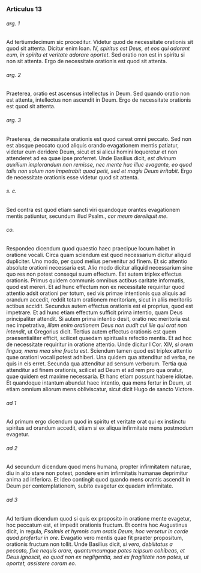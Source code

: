 ### Articulus 13

###### arg. 1
Ad tertiumdecimum sic proceditur. Videtur quod de necessitate orationis sit quod sit attenta. Dicitur enim Ioan. IV, *spiritus est Deus, et eos qui adorant eum, in spiritu et veritate adorare oportet*. Sed oratio non est in spiritu si non sit attenta. Ergo de necessitate orationis est quod sit attenta.

###### arg. 2
Praeterea, oratio est ascensus intellectus in Deum. Sed quando oratio non est attenta, intellectus non ascendit in Deum. Ergo de necessitate orationis est quod sit attenta.

###### arg. 3
Praeterea, de necessitate orationis est quod careat omni peccato. Sed non est absque peccato quod aliquis orando evagationem mentis patiatur, videtur eum deridere Deum, sicut et si alicui homini loqueretur et non attenderet ad ea quae ipse proferret. Unde Basilius dicit, *est divinum auxilium implorandum non remisse, nec mente huc illuc evagante, eo quod talis non solum non impetrabit quod petit, sed et magis Deum irritabit*. Ergo de necessitate orationis esse videtur quod sit attenta.

###### s. c.
Sed contra est quod etiam sancti viri quandoque orantes evagationem mentis patiuntur, secundum illud Psalm., *cor meum dereliquit me*.

###### co.
Respondeo dicendum quod quaestio haec praecipue locum habet in oratione vocali. Circa quam sciendum est quod necessarium dicitur aliquid dupliciter. Uno modo, per quod melius pervenitur ad finem. Et sic attentio absolute orationi necessaria est. Alio modo dicitur aliquid necessarium sine quo res non potest consequi suum effectum. Est autem triplex effectus orationis. Primus quidem communis omnibus actibus caritate informatis, quod est mereri. Et ad hunc effectum non ex necessitate requiritur quod attentio adsit orationi per totum, sed vis primae intentionis qua aliquis ad orandum accedit, reddit totam orationem meritoriam, sicut in aliis meritoriis actibus accidit. Secundus autem effectus orationis est ei proprius, quod est impetrare. Et ad hunc etiam effectum sufficit prima intentio, quam Deus principaliter attendit. Si autem prima intentio desit, oratio nec meritoria est nec impetrativa, *illam enim orationem Deus non audit cui ille qui orat non intendit*, ut Gregorius dicit. Tertius autem effectus orationis est quem praesentialiter efficit, scilicet quaedam spiritualis refectio mentis. Et ad hoc de necessitate requiritur in oratione attentio. Unde dicitur I Cor. XIV, *si orem lingua, mens mea sine fructu est*. Sciendum tamen quod est triplex attentio quae orationi vocali potest adhiberi. Una quidem qua attenditur ad verba, ne quis in eis erret. Secunda qua attenditur ad sensum verborum. Tertia qua attenditur ad finem orationis, scilicet ad Deum et ad rem pro qua oratur, quae quidem est maxime necessaria. Et hanc etiam possunt habere idiotae. Et quandoque intantum abundat haec intentio, qua mens fertur in Deum, ut etiam omnium aliorum mens obliviscatur, sicut dicit Hugo de sancto Victore.

###### ad 1
Ad primum ergo dicendum quod in spiritu et veritate orat qui ex instinctu spiritus ad orandum accedit, etiam si ex aliqua infirmitate mens postmodum evagetur.

###### ad 2
Ad secundum dicendum quod mens humana, propter infirmitatem naturae, diu in alto stare non potest, pondere enim infirmitatis humanae deprimitur anima ad inferiora. Et ideo contingit quod quando mens orantis ascendit in Deum per contemplationem, subito evagetur ex quadam infirmitate.

###### ad 3
Ad tertium dicendum quod si quis ex proposito in oratione mente evagetur, hoc peccatum est, et impedit orationis fructum. Et contra hoc Augustinus dicit, in regula, *Psalmis et hymnis cum oratis Deum, hoc versetur in corde quod profertur in ore*. Evagatio vero mentis quae fit praeter propositum, orationis fructum non tollit. Unde Basilius dicit, *si vero, debilitatus a peccato, fixe nequis orare, quantumcumque potes teipsum cohibeas, et Deus ignoscit, eo quod non ex negligentia, sed ex fragilitate non potes, ut oportet, assistere coram eo*.

